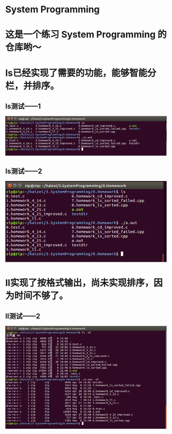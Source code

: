 # System Programming
# 这是一个练习 System Programming 的仓库哟～


# ls已经实现了需要的功能，能够智能分栏，并排序。
## ls测试——1
![avatar](https://github.com/Zip000000/SystemProgramming/blob/master/0.Homework/ls%E6%B5%8B%E8%AF%951.png?raw=true)

## ls测试——2
![avatar](https://github.com/Zip000000/SystemProgramming/blob/master/0.Homework/ls%E6%B5%8B%E8%AF%952.png?raw=true)

# ll实现了按格式输出，尚未实现排序，因为时间不够了。
## ll测试——2
![avatar](https://github.com/Zip000000/SystemProgramming/blob/master/0.Homework/ll%E6%B5%8B%E8%AF%951.png?raw=true)
